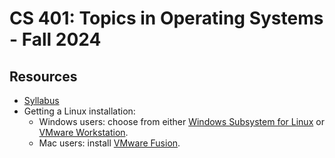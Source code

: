 # CS 401: Topics in Operating Systems - Fall 2024

## Resources

* [Syllabus](SYLLABUS.md)
* Getting a Linux installation:
  * Windows users: choose from either [Windows Subsystem for Linux](WSL.md) or [VMware Workstation](VMWARE.md).
  * Mac users: install [VMware Fusion](VMWARE.md).

